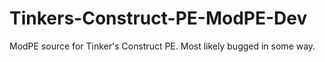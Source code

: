 # Tinkers-Construct-PE-ModPE-Dev
ModPE source for Tinker's Construct PE. Most likely bugged in some way.
